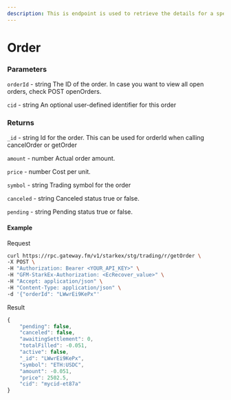 ```yaml
---
description: This is endpoint is used to retrieve the details for a specific order using the order ID.
---
```

# Order

### **Parameters**
`orderId` - string
The ID of the order. In case you want to view all open orders, check POST openOrders.

`cid` - string
An optional user-defined identifier for this order

### **Returns**
`_id` - string
Id for the order. This can be used for orderId when calling cancelOrder or getOrder

`amount` - number
Actual order amount.

`price` - number
Cost per unit.

`symbol` - string
Trading symbol for the order

`canceled` - string
Canceled status true or false.

`pending` - string
Pending status true or false.

#### **Example**

Request

```bash
curl https://rpc.gateway.fm/v1/starkex/stg/trading/r/getOrder \
-X POST \
-H "Authorization: Bearer <YOUR_API_KEY>" \
-H "GFM-StarkEx-Authorization: <EcRecover_value>" \
-H "Accept: application/json" \
-H "Content-Type: application/json" \  
-d '{"orderId": "LWwrEi9KePx"'
```


Result

```javascript
{
    "pending": false,
    "canceled": false,
    "awaitingSettlement": 0,
    "totalFilled": -0.051,
    "active": false,
    "_id": "LWwrEi9KePx",
    "symbol": "ETH:USDC",
    "amount": -0.051,
    "price": 2502.5,
    "cid": "mycid-et87a"
}
```
